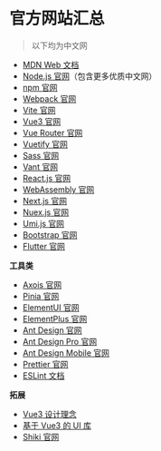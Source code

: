# 官方网站汇总

> 以下均为中文网

- [MDN Web 文档](https://developer.mozilla.org/zh-CN/)
- [Node.js 官网](http://nodejs.cn/)（包含更多优质中文网）
- [npm 官网](https://www.npmjs.com/)
- [Webpack 官网](https://webpack.docschina.org/)
- [Vite 官网](https://cn.vitejs.dev/)
- [Vue3 官网](https://cn.vuejs.org/)
- [Vue Router 官网](https://router.vuejs.org/zh/)
- [Vuetify 官网](https://vuetifyjs.com/zh-Hans/)
- [Sass 官网](https://www.sass.hk/)
- [Vant 官网](https://vant-ui.github.io/vant/#/zh-CN)
- [React.js 官网](https://react.docschina.org/)
- [WebAssembly 官网](https://www.wasm.com.cn/)
- [Next.js 官网](https://www.nextjs.cn/)
- [Nuex.js 官网](https://nuxt.com/)
- [Umi.js 官网](https://umijs.org/)
- [Bootstrap 官网](https://v5.bootcss.com/)
- [Flutter 官网](https://docs.flutter.dev/)

**工具类**

- [Axois 官网](https://axios-http.com/zh/)
- [Pinia 官网](https://pinia.vuejs.org/zh/)
- [ElementUI 官网](https://element.eleme.cn/#/zh-CN)
- [ElementPlus 官网](https://element-plus.org/zh-CN/)
- [Ant Design 官网](https://ant.design/index-cn)
- [Ant Design Pro 官网](https://pro.ant.design/)
- [Ant Design Mobile 官网](https://mobile.ant.design/)
- [Prettier 官网](https://www.prettier.cn/)
- [ESLint 文档](https://zh-hans.eslint.org/docs/latest/use/getting-started)

**拓展**

- [Vue3 设计理念](https://vue3js.cn/vue-composition/)
- [基于 Vue3 的 UI 库](https://ui-libs.vercel.app/)
- [Shiki 官网](https://shiki.tmrs.site/)
